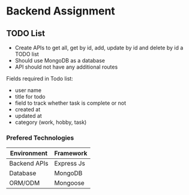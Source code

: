 # Backend Assignment

## TODO List

- Create APIs to get all, get by id, add, update by id and delete by id a TODO list
- Should use MongoDB as a database
- API should not have any additional routes

Fields required in Todo list:

- user name
- title for todo
- field to track whether task is complete or not
- created at
- updated at
- category (work, hobby, task)


### Prefered Technologies

| Environment  | Framework  |
|--------------|------------|
| Backend APIs | Express Js |
| Database     | MongoDB    |
| ORM/ODM      | Mongoose   |
